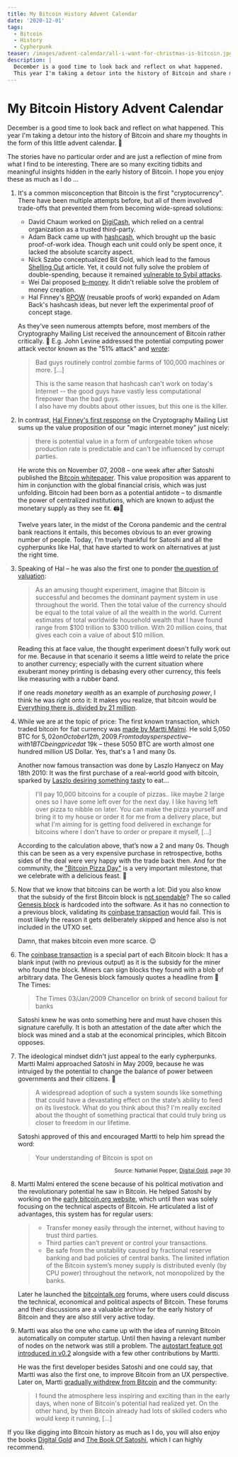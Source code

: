```yaml
---
title: My Bitcoin History Advent Calendar
date: '2020-12-01'
tags:
  - Bitcoin
  - History
  - Cypherpunk
teaser: /images/advent-calendar/all-i-want-for-christmas-is-bitcoin.jpg
description: |
  December is a good time to look back and reflect on what happened.
  This year I'm taking a detour into the history of Bitcoin and share my thoughts in the form of this little advent calendar.
---
```

# My Bitcoin History Advent&nbsp;Calendar

December is a good time to look back and reflect on what happened.
This year I'm taking a detour into the history of Bitcoin and share my thoughts in the form of this little advent calendar. 🎄

The stories have no particular order and are just a reflection of mine from what I find to be interesting.
There are so many exciting tidbits and meaningful insights hidden in the early history of Bitcoin.
I hope you enjoy these as much as I do …

<script>
  const now = new Date()
  const y = now.getFullYear()
  const m = now.getMonth()
  if (y == 2020 && m <= 11 && location.host !== 'localhost:3000') {
    const d = now.getDate()
    const css = `.advent-calendar ol > li:nth-child(n+${d+1}) { display: none; } `
    const style = document.createElement('style')
    style.type = 'text/css'
    style.appendChild(document.createTextNode(css))
    document.head.appendChild(style)
  }
</script>

<div class="advent-calendar">

1. It's a common misconception that Bitcoin is the first "cryptocurrency". There have been multiple attempts before, but all of them involved trade-offs that prevented them from becoming wide-spread solutions:

    - David Chaum worked on [DigiCash](https://www.chaum.com/ecash/), which relied on a central organization as a trusted third-party.
    - Adam Back came up with [hashcash](http://www.hashcash.org/), which brought up the basic proof-of-work idea.
      Though each unit could only be spent once, it lacked the absolute scarcity aspect.
    - Nick Szabo conceptualized Bit Gold, which lead to the famous [Shelling Out](https://nakamotoinstitute.org/shelling-out/) article.
      Yet, it could not fully solve the problem of double-spending, because it remained [vulnerable to Sybil attacks](http://unenumerated.blogspot.com/2009/05/liar-resistant-government.html).
    - Wei Dai proposed [b-money](https://nakamotoinstitute.org/b-money/). It didn't reliable solve the problem of money creation.
    - Hal Finney's [RPOW](https://nakamotoinstitute.org/finney/rpow/index.html) (reusable proofs of work) expanded on Adam Back's hashcash ideas,
      but never left the experimental proof of concept stage.

    As they've seen numerous attempts before, most members of the Cryptography Mailing List received the announcement of Bitcoin rather critically. 🧐
    E.g. John Levine addressed the potential computing power attack vector known as the "51% attack" and [wrote](https://satoshi.nakamotoinstitute.org/emails/cryptography/threads/1/#014817):

    > Bad guys routinely control zombie farms of 100,000 machines or more. […]<br>
    >
    >  This is the same reason that hashcash can't work on today's Internet -- the good guys have vastly less computational firepower than the bad guys. <br>
    > I also have my doubts about other issues, but this one is the killer.

2. In contrast, [Hal Finney's first response](https://satoshi.nakamotoinstitute.org/emails/cryptography/threads/1/#014827) on the Cryptography Mailing List sums up the value proposition of our "magic internet money" just nicely:

    > there is potential value in a form of unforgeable token whose production rate is predictable and can't be influenced by corrupt parties.

    He wrote this on November 07, 2008 – one week after after Satoshi published the [Bitcoin whitepaper](http://www.bitcoin.org/bitcoin.pdf).
    This value proposition was apparent to him in conjunction with the global financial crisis, which was just unfolding.
    Bitcoin had been born as a potential antidote – to dismantle the power of centralized institutions, which are known to adjust the monetary supply as they see fit. 🖨💸

    Twelve years later, in the midst of the Corona pandemic and the central bank reactions it entails, this becomes obvious to an ever growing number of people.
    Today, I'm truely thankful for Satoshi and all the cypherpunks like Hal, that have started to work on alternatives at just the right time.

3. Speaking of Hal – he was also the first one to ponder [the question of valuation](https://satoshi.nakamotoinstitute.org/emails/cryptography/threads/2/#015004):

    > As an amusing thought experiment, imagine that Bitcoin is successful and becomes the dominant payment system in use throughout the world.
    > Then the total value of the currency should be equal to the total value of all the wealth in the world.
    > Current estimates of total worldwide household wealth that I have found range from $100 trillion to $300 trillion.
    > With 20 million coins, that gives each coin a value of about $10 million.

    Reading this at face value, the thought experiment doesn't fully work out for me.
    Because in that scenario it seems a little weird to relate the price to another currency;
    especially with the current situation where exuberant money printing is debasing every other currency, this feels like measuring with a rubber band.

    If one reads *monetary wealth* as an example of *purchasing power*, I think he was right onto it:
    It makes you realize, that bitcoin would be [Everything there is, divided by 21 million](https://www.youtube.com/watch?v=2pDlaOGA2ac).

4. While we are at the topic of price:
    The first known transaction, which traded bitcoin for fiat currency was [made by Martti Malmi](https://twitter.com/marttimalmi/status/423455561703624704).
    He sold 5,050 BTC for $5,02 on October 12th, 2009.
    From todays perspective – with 1 BTC being priced at ~$19k – these 5050 BTC are worth almost one hundred million US Dollar.
    Yes, that's a 1 and many 0s.

    Another now famous transaction was done by Laszlo Hanyecz on May 18th 2010:
    It was the first purchase of a real-world good with bitcoin, sparked by [Laszlo desiring something tasty](https://bitcointalk.org/index.php?topic=137.0) to eat…

    > I'll pay 10,000 bitcoins for a couple of pizzas.. like maybe 2 large ones so I have some left over for the next day.
    > I like having left over pizza to nibble on later.
    > You can make the pizza yourself and bring it to my house or order it for me from a delivery place,
    > but what I'm aiming for is getting food delivered in exchange for bitcoins where I don't have to order or prepare it myself, […]

    According to the calculation above, that’s now a 2 and many 0s.
    Though this can be seen as a very expensive purchase in retrospective, boths sides of the deal were very happy with the trade back then.
    And for the community, the ["Bitcoin Pizza Day"](https://happybitcoinpizzaday.com/) is a very important milestone, that we celebrate with a delicious feast. 🍕

5. Now that we know that bitcoins can be worth a lot:
   Did you also know that the subsidy of the first Bitcoin block is [not spendable](https://github.com/bitcoin/bitcoin/blob/b549cb1bd2cc4c6d7daeccdd06915bec590e90ca/src/validation.cpp#L1960)?
    The so called [Genesis block](https://en.bitcoin.it/wiki/Genesis_block) is hardcoded into the software.
    As it has no connection to a previous block, validating its [coinbase transaction](https://en.bitcoin.it/wiki/Coinbase) would fail.
    This is most likely the reason it gets deliberately skipped and hence also is not included in the UTXO set.

    Damn, that makes bitcoin even more scarce. 😉

6. The [coinbase transaction](https://learnmeabitcoin.com/technical/coinbase-transaction) is a special part of each Bitcoin block:
    It has a blank input (with no previous output) as it is the subsidy for the miner who found the block.
    Miners can sign blocks they found with a blob of arbitrary data.
    The Genesis block famously quotes a headline from 📰 The Times:

    > The Times 03/Jan/2009 Chancellor on brink of second bailout for banks

    Satoshi knew he was onto something here and must have chosen this signature carefully.
    It is both an attestation of the date after which the block was mined and a stab at the economical principles, which Bitcoin opposes.

7. The ideological mindset didn't just appeal to the early cypherpunks.
    Martti Malmi approached Satoshi in May 2009, because he was intruiged by the potential to change the balance of power between governments and their citizens. 🗽

    > A widespread adoption of such a system sounds like something that could have a devastating effect on the state’s ability to feed on its livestock.
    > What do you think about this?
    > I'm really excited about the thought of something practical that could truly bring us closer to freedom in our lifetime.

    Satoshi approved of this and encouraged Martti to help him spread the word:

    > Your understanding of Bitcoin is spot on

    <div style="text-align:right">
      <small class="note">
        Source: Nathaniel Popper, <a href="https://www.amazon.com/Digital-Gold-Untold-Story-Bitcoin/dp/0241180996/ref=as_li_ss_tl?__mk_de_DE=%C3%85M%C3%85%C5%BD%C3%95%C3%91&dchild=1&qid=1606989130&sr=8-3&linkCode=ll1&tag=innovatedde-21&linkId=7f9b5a88c14b3e7653de934585d38c79">Digital Gold</a>, page 30
      </small>
    </div>

8. Martti Malmi entered the scene because of his political motivation and the revolutionary potential he saw in Bitcoin.
    He helped Satoshi by working on the [early bitcoin.org website](https://web.archive.org/web/20100106082749/http://www.bitcoin.org/), which until then was solely focusing on the technical aspects of Bitcoin.
    He articulated a list of advantages, this system has for regular users:

    > - Transfer money easily through the internet, without having to trust third parties.<br>
    > - Third parties can’t prevent or control your transactions.<br>
    > - Be safe from the unstability caused by fractional reserve banking and bad policies of central banks. The limited inflation of the Bitcoin system’s money supply is distributed evenly (by CPU power) throughout the network, not monopolized by the banks.

    Later he launched the [bitcointalk.org](https://bitcointalk.org/) forums, where users could discuss the technical, economical and political aspects of Bitcoin.
    These forums and their discussions are a valuable archive for the early history of Bitcoin and they are also still very active today.

9. Martti was also the one who came up with the idea of running Bitcoin automatically on computer startup.
    Until then having a relevant number of nodes on the network was still a problem.
    The [autostart feature got introduced in v0.2](https://satoshi.nakamotoinstitute.org/emails/bitcoin-list/29/) alongside with a few other contributions by Martti.

    He was the first developer besides Satoshi and one could say, that Martti was also the first one, to improve Bitcoin from an UX perspective.
    Later on, Martti [gradually withdrew from Bitcoin](https://forum.bitcoin.com/post169130.html) and the community:

    > I found the atmosphere less inspiring and exciting than in the early days, when none of Bitcoin's potential had realized yet.
    > On the other hand, by then Bitcoin already had lots of skilled coders who would keep it running, […]

</div>

If you like digging into Bitcoin history as much as I do, you will also enjoy the books
[Digital Gold](https://www.amazon.com/Digital-Gold-Untold-Story-Bitcoin/dp/0241180996/ref=as_li_ss_tl?__mk_de_DE=%C3%85M%C3%85%C5%BD%C3%95%C3%91&dchild=1&qid=1606989130&sr=8-3&linkCode=ll1&tag=innovatedde-21&linkId=7f9b5a88c14b3e7653de934585d38c79) and
[The Book Of Satoshi](https://www.amazon.com/Book-Satoshi-Collected-Writings-Nakamoto/dp/0996061312/ref=as_li_ss_tl?__mk_de_DE=%C3%85M%C3%85%C5%BD%C3%95%C3%91&dchild=1&qid=1606989372&sr=8-1&linkCode=ll1&tag=innovatedde-21&linkId=c7cafc40f4ee2125d61bcdeb459128cb), which I can highly recommend.
